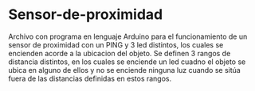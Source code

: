# Sensor-de-proximidad
Archivo con programa en lenguaje Arduino para el funcionamiento de un sensor de proximidad con un PING y 3 led distintos, los cuales se encienden acorde a la ubicacion del objeto.
Se definen 3 rangos de distancia distintos, en los cuales se enciende un led cuadno el objeto se ubica en alguno de ellos y no se enciende ninguna luz cuando se sitúa fuera de las distancias definidas en estos rangos.
